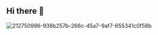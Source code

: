 ## Hi there 👋

![212750996-938b257b-266c-45a7-9af7-655341c0f58b](https://github.com/user-attachments/assets/c15c9e39-05e0-4b5c-b01f-73fe74827bee)
